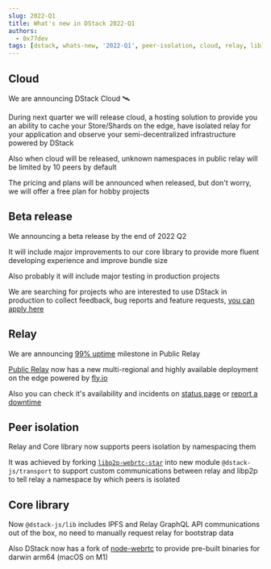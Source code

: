 ```yaml
---
slug: 2022-Q1
title: What's new in DStack 2022-Q1
authors:
  - 0x77dev
tags: [dstack, whats-new, '2022-Q1', peer-isolation, cloud, relay, lib]
---
```


## Cloud

We are announcing DStack Cloud 🛰

During next quarter we will release cloud, a hosting solution to provide you an ability to cache your Store/Shards on the edge, have isolated relay for your application and observe your semi-decentralized infrastructure powered by DStack

Also when cloud will be released, unknown namespaces in public relay will be limited by 10 peers by default

The pricing and plans will be announced when released, but don't worry, we will offer a free plan for hobby projects

## Beta release

We announcing a beta release by the end of 2022 Q2

It will include major improvements to our core library to provide more fluent developing experience and improve bundle size

Also probably it will include major testing in production projects

We are searching for projects who are interested to use DStack in production to collect feedback, bug reports and feature requests, [you can apply here](https://6l3fibt6mac.typeform.com/to/NZL0qDN2)

## Relay

We are announcing [99% uptime](https://uptime.is/99) milestone in Public Relay

[Public Relay](/docs/relay#public-relay) now has a new multi-regional and highly available deployment on the edge powered by [fly.io](https://fly.io)

Also you can check it's availability and incidents on [status page](https://status.dstack.dev) or [report a downtime](https://github.com/dstack-js/dstack/issues/new/choose)

## Peer isolation

Relay and Core library now supports peers isolation by namespacing them

It was achieved by forking [`libp2p-webrtc-star`](https://github.com/libp2p/js-libp2p-webrtc-star/tree/v0.17.x) into new module `@dstack-js/transport` to support custom communications between relay and libp2p to tell relay a namespace by which peers is isolated

## Core library

Now `@dstack-js/lib` includes IPFS and Relay GraphQL API communications out of the box, no need to manually request relay for bootstrap data

Also DStack now has a fork of [node-webrtc](https://github.com/corwin-of-amber/node-webrtc) to provide pre-built binaries for darwin arm64 (macOS on M1)
